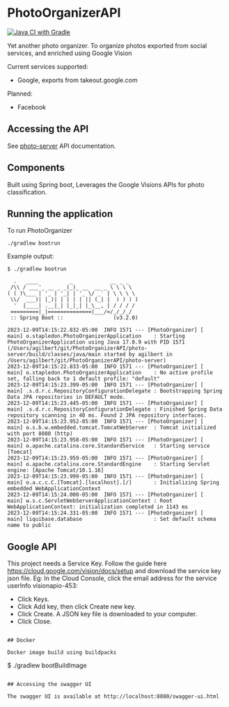 # PhotoOrganizerAPI

[![Java CI with Gradle](https://github.com/KKDad/PhotoOrganizerAPI/actions/workflows/gradle.yml/badge.svg)](https://github.com/KKDad/PhotoOrganizerAPI/actions/workflows/gradle.yml)

Yet another photo organizer. To organize photos exported from social services, and enriched using Google Vision

Current services supported:
- Google, exports from takeout.google.com

Planned:
- Facebook

## Accessing the API
See [photo-server](photo-server/README.md) API documentation.

## Components

Built using Spring boot, Leverages the Google Visions APIs for photo classification.

## Running the application

To run PhotoOrganizer
~~~
./gradlew bootrun
~~~
Example output:
~~~
$ ./gradlew bootrun

  .   ____          _            __ _ _
 /\\ / ___'_ __ _ _(_)_ __  __ _ \ \ \ \
( ( )\___ | '_ | '_| | '_ \/ _` | \ \ \ \
 \\/  ___)| |_)| | | | | || (_| |  ) ) ) )
  '  |____| .__|_| |_|_| |_\__, | / / / /
 =========|_|==============|___/=/_/_/_/
 :: Spring Boot ::                (v3.2.0)

2023-12-09T14:15:22.832-05:00  INFO 1571 --- [PhotoOrganizer] [           main] o.stapledon.PhotoOrganizerApplication    : Starting PhotoOrganizerApplication using Java 17.0.9 with PID 1571 (/Users/agilbert/git/PhotoOrganizerAPI/photo-server/build/classes/java/main started by agilbert in /Users/agilbert/git/PhotoOrganizerAPI/photo-server)
2023-12-09T14:15:22.833-05:00  INFO 1571 --- [PhotoOrganizer] [           main] o.stapledon.PhotoOrganizerApplication    : No active profile set, falling back to 1 default profile: "default"
2023-12-09T14:15:23.399-05:00  INFO 1571 --- [PhotoOrganizer] [           main] .s.d.r.c.RepositoryConfigurationDelegate : Bootstrapping Spring Data JPA repositories in DEFAULT mode.
2023-12-09T14:15:23.445-05:00  INFO 1571 --- [PhotoOrganizer] [           main] .s.d.r.c.RepositoryConfigurationDelegate : Finished Spring Data repository scanning in 40 ms. Found 2 JPA repository interfaces.
2023-12-09T14:15:23.952-05:00  INFO 1571 --- [PhotoOrganizer] [           main] o.s.b.w.embedded.tomcat.TomcatWebServer  : Tomcat initialized with port 8080 (http)
2023-12-09T14:15:23.958-05:00  INFO 1571 --- [PhotoOrganizer] [           main] o.apache.catalina.core.StandardService   : Starting service [Tomcat]
2023-12-09T14:15:23.959-05:00  INFO 1571 --- [PhotoOrganizer] [           main] o.apache.catalina.core.StandardEngine    : Starting Servlet engine: [Apache Tomcat/10.1.16]
2023-12-09T14:15:23.999-05:00  INFO 1571 --- [PhotoOrganizer] [           main] o.a.c.c.C.[Tomcat].[localhost].[/]       : Initializing Spring embedded WebApplicationContext
2023-12-09T14:15:24.000-05:00  INFO 1571 --- [PhotoOrganizer] [           main] w.s.c.ServletWebServerApplicationContext : Root WebApplicationContext: initialization completed in 1143 ms
2023-12-09T14:15:24.331-05:00  INFO 1571 --- [PhotoOrganizer] [           main] liquibase.database                       : Set default schema name to public
~~~

## Google API

This project needs a Service Key. Follow the guide here https://cloud.google.com/vision/docs/setup 
and download the service key json file. Eg: In the Cloud Console, click the email address for the 
service userInfo visionapio-453:
- Click Keys.
- Click Add key, then click Create new key.
- Click Create. A JSON key file is downloaded to your computer.
- Click Close.
~~~

## Docker

Docker image build using buildpacks
~~~
$ ./gradlew bootBuildImage
~~~

## Accessing the swagger UI

The swagger UI is available at http://localhost:8080/swagger-ui.html